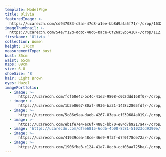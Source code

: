 ```yaml
---
template: ModelPage
title: Olivia
featuredImage: >-
  https://ucarecdn.com/cd947083-c5ae-47d8-a1ee-bb8d9a6a5f71/-/crop/1632x813/0,151/-/preview/
imageThumbnail: >-
  https://ucarecdn.com/54e7f12d-ddbc-48d6-bace-6f26a59b5410/-/crop/1127x1555/154,177/-/preview/
firstName: 'Olivia '
collection: Women
height: 176cm
measurementType: bust
bust: 85cm
waist: 65cm
hips: 89cm
size: 6-8
shoeSize: '8'
hair: Light Brown
eyes: Hazel
imagePortfolio:
  - image: >-
      https://ucarecdn.com/fcf60e4c-bc4c-41e3-9808-c0b2ddd168f0/-/crop/1275x1703/76,157/-/preview/
  - image: >-
      https://ucarecdn.com/1b3e0667-80af-4936-ba31-1468c2865fdf/-/crop/1632x2255/0,194/-/preview/
  - image: >-
      https://ucarecdn.com/5c86e9aa-daeb-4267-83ea-cf039684a019/-/crop/1583x2314/49,135/-/preview/
  - image: >-
      https://ucarecdn.com/eb1fe7e4-ec6f-488c-bb70-e84d7b9217a4/-/crop/1633x2292/0,157/-/preview/
  - image: 'https://ucarecdn.com/dfae6815-6ddb-4b08-8b81-51023cd9390e/-/preview/'
  - image: >-
      https://ucarecdn.com/41939cea-48ce-46e9-9f3f-d740f78de72a/-/crop/1632x2231/0,218/-/preview/
  - image: >-
      https://ucarecdn.com/1906fbe3-c124-41a7-8ecb-ccf03aa725ba/-/crop/1346x1948/145,296/-/preview/
---
```


